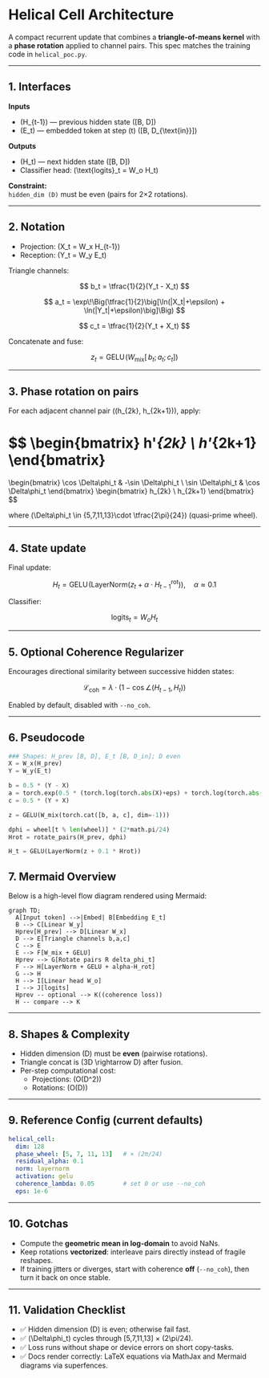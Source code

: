 # Helical Cell Architecture

A compact recurrent update that combines a **triangle-of-means kernel** with a **phase rotation** applied to channel pairs. This spec matches the training code in `helical_poc.py`.

---

## 1. Interfaces

**Inputs**
- \(H_{t-1}\) — previous hidden state \([B, D]\)
- \(E_t\) — embedded token at step \(t\) \([B, D_{\text{in}}]\)

**Outputs**
- \(H_t\) — next hidden state \([B, D]\)
- Classifier head: \(\text{logits}_t = W_o H_t\)

**Constraint:**  
`hidden_dim (D)` must be even (pairs for 2×2 rotations).

---

## 2. Notation

- Projection: \(X_t = W_x H_{t-1}\)  
- Reception: \(Y_t = W_y E_t\)

Triangle channels:

$$
b_t = \tfrac{1}{2}(Y_t - X_t)
$$

$$
a_t = \exp\!\Big(\tfrac{1}{2}\big[\ln(|X_t|+\epsilon) + \ln(|Y_t|+\epsilon)\big]\Big)
$$

$$
c_t = \tfrac{1}{2}(Y_t + X_t)
$$

Concatenate and fuse:

$$
z_t = \mathrm{GELU}\!\big(W_{\text{mix}}[\,b_t;\,a_t;\,c_t]\big)
$$

---

## 3. Phase rotation on pairs

For each adjacent channel pair \((h_{2k}, h_{2k+1})\), apply:

$$
\begin{bmatrix}
h'_{2k} \\
h'_{2k+1}
\end{bmatrix}
=
\begin{bmatrix}
\cos \Delta\phi_t & -\sin \Delta\phi_t \\
\sin \Delta\phi_t & \cos \Delta\phi_t
\end{bmatrix}
\begin{bmatrix}
h_{2k} \\
h_{2k+1}
\end{bmatrix}
$$

where \(\Delta\phi_t \in \{5,7,11,13\}\cdot \tfrac{2\pi}{24}\) (quasi-prime wheel).

---

## 4. State update

Final update:

$$
H_t = \mathrm{GELU}\!\Big(\mathrm{LayerNorm}(z_t + \alpha \cdot H^{\mathrm{rot}}_{t-1})\Big), \quad \alpha \approx 0.1
$$

Classifier:

$$
\text{logits}_t = W_o H_t
$$

---

## 5. Optional Coherence Regularizer

Encourages directional similarity between successive hidden states:

$$
\mathcal{L}_\text{coh} = \lambda \cdot \big(1 - \cos \angle(H_{t-1}, H_t)\big)
$$

Enabled by default, disabled with `--no_coh`.

---

## 6. Pseudocode

```python
### Shapes: H_prev [B, D], E_t [B, D_in]; D even
X = W_x(H_prev)
Y = W_y(E_t)

b = 0.5 * (Y - X)
a = torch.exp(0.5 * (torch.log(torch.abs(X)+eps) + torch.log(torch.abs(Y)+eps)))
c = 0.5 * (Y + X)

z = GELU(W_mix(torch.cat([b, a, c], dim=-1)))

dphi = wheel[t % len(wheel)] * (2*math.pi/24)
Hrot = rotate_pairs(H_prev, dphi)

H_t = GELU(LayerNorm(z + 0.1 * Hrot))
```

## 7. Mermaid Overview
Below is a high-level flow diagram rendered using Mermaid:

```mermaid
graph TD;
  A[Input token] -->|Embed| B[Embedding E_t]
  B --> C[Linear W_y]
  Hprev[H_prev] --> D[Linear W_x]
  D --> E[Triangle channels b,a,c]
  C --> E
  E --> F[W_mix + GELU]
  Hprev --> G[Rotate pairs R delta_phi_t]
  F --> H[LayerNorm + GELU + alpha·H_rot]
  G --> H
  H --> I[Linear head W_o]
  I --> J[logits]
  Hprev -- optional --> K((coherence loss))
  H -- compare --> K
```

---

## 8. Shapes & Complexity

- Hidden dimension \(D\) must be **even** (pairwise rotations).  
- Triangle concat is \(3D \rightarrow D\) after fusion.  
- Per-step computational cost:  
  - Projections: \(O(D^2)\)  
  - Rotations: \(O(D)\)

---

## 9. Reference Config (current defaults)
```yaml
helical_cell:
  dim: 128
  phase_wheel: [5, 7, 11, 13]   # × (2π/24)
  residual_alpha: 0.1
  norm: layernorm
  activation: gelu
  coherence_lambda: 0.05        # set 0 or use --no_coh
  eps: 1e-6
```

---

## 10. Gotchas

- Compute the **geometric mean in log-domain** to avoid NaNs.  
- Keep rotations **vectorized**: interleave pairs directly instead of fragile reshapes.  
- If training jitters or diverges, start with coherence **off** (`--no_coh`), then turn it back on once stable.

---

## 11. Validation Checklist

- ✅ Hidden dimension \(D\) is even; otherwise fail fast.  
- ✅ \(\Delta\phi_t\) cycles through [5,7,11,13] × \(2\pi/24\).  
- ✅ Loss runs without shape or device errors on short copy-tasks.  
- ✅ Docs render correctly: LaTeX equations via MathJax and Mermaid diagrams via superfences.

